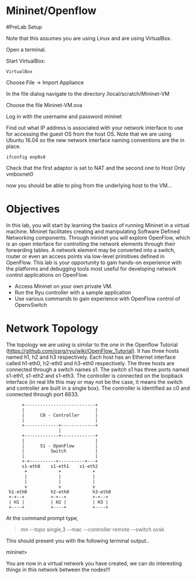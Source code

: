 # Mininet/Openflow 

#PreLab Setup

Note that this assumes you are using Linux and are using VirtualBox.

Open a terminal.

Start VirtualBox:

``
VirtualBox
``

Choose File -> Import Appliance

In the file dialog navigate to the directory /local/scratch/Mininet-VM

Choose the file Mininet-VM.ova

Log in with the username and password mininet

Find out what IP address is associated with your network interface to use for accessing the guest OS from the host OS. Note that we are using Ubuntu 16.04 so the new network interface naming conventions are the in place.

``
ifconfig enp0s8
``



Check that the first adaptor is set to NAT and the second one to Host Only vmboxnet0

now you should be able to ping from the underlying host to the VM...


# Objectives

In this lab, you will start by learning the basics of running Mininet in a virtual machine. Mininet facilitates creating and manipulating Software Defined Networking components. Through mininet you will explore OpenFlow, which is an open interface for controlling the network elements through their forwarding tables. A network element may be converted into a switch, router or even an access points via low-level primitives defined in OpenFlow. This lab is your opportunity to gain hands-on experience with the platforms and debugging tools most useful for developing network control applications on OpenFlow.

* Access Mininet on your own private VM.
* Run the Ryu controller with a sample application
* Use various commands to gain experience with OpenFlow control of OpenvSwitch


# Network Topology

The topology we are using is similar to the one in the Openflow Tutorial (https://github.com/osrg/ryu/wiki/OpenFlow_Tutorial). It has three hosts named h1, h2 and h3 respectively. Each host has an Ethernet interface called h1-eth0, h2-eth0 and h3-eth0 respectively. The three hosts are connected through a switch names s1. The switch s1 has three ports named s1-eth1, s1-eth2 and s1-eth3. The controller is connected on the loopback interface (in real life this may or may not be the case, it means the switch and controller are built in a single box). The controller is identified as c0 and connected through port 6633.



	      +---------------------------+
	      |                           |
	      |      C0 - Controller      |
	      |                           |
	      +-------------+-------------+
	                    |
	      +-------------+-------------+
	      |                           |
	      |      S1 - OpenFlow        |
	      |          Switch           |
	      |                           |
	      +-+----------+----------+---+
	      s1-eth0    s1-eth1    s1-eth2
	       +            +            +
	       |            |            |
	       |            |            |
	       v            v            v
	 h1-eth0         h2-eth0         h3-eth0
	 +-+--+          +-+--+          +-+--+
	 | H1 |          | H2 |          | H3 |
	 +----+          +----+          +----+


At the command prompt type,

> mn --topo single,3 --mac --controller remote --switch ovsk
 
This should present you with the following terminal output..
 
mininet>

You are now in a virtual network you have created, we can do interesting things in this network between the nodes!!!


